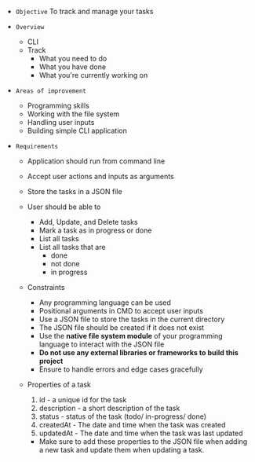 - `Objective` To track and manage your tasks

- `Overview`
	- CLI 
	- Track
		- What you need to do
		- What you have done
		- What you're currently working on

- `Areas of improvement`
	- Programming skills
	- Working with the file system
	- Handling user inputs
	- Building simple CLI application

- `Requirements`
	- Application should run from command line
	- Accept user actions and inputs as arguments
	- Store the tasks in a JSON file
	- User should be able to
		- Add, Update, and Delete tasks
		- Mark a task as in progress or done
		- List all tasks
		- List all tasks that are
			- done
			- not done
			- in progress
	
	- Constraints
		- Any programming language can be used
		- Positional arguments in CMD to accept user inputs
		- Use a JSON file to store the tasks in the current directory
		- The JSON file should be created if it does not exist
		- Use the **native file system module** of your programming language to interact with the JSON file
		- **Do not use any external libraries or frameworks to build this project**
		- Ensure to handle errors and edge cases gracefully


	- Properties of a task
		1. id - a unique id for the task
		2. description - a short description of the task
		3. status - status of the task (todo/ in-progress/ done)
		4. createdAt - The date and time when the task was created
		5. updatedAt - The date and time when the task was last updated

		- Make sure to add these properties to the JSON file when adding a new task and update them when updating a task.

	